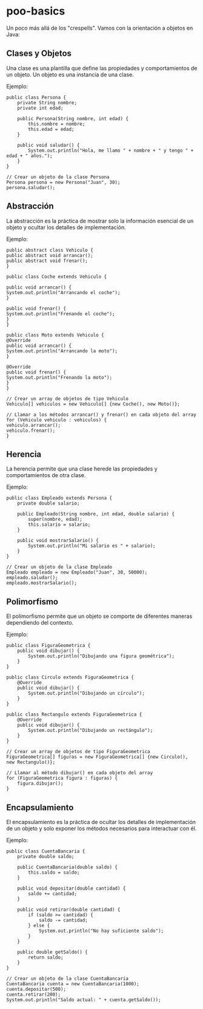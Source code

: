 # poo-basics

Un poco más allá de los "crespells". Vamos con la orientación a objetos en Java:

## Clases y Objetos
Una clase es una plantilla que define las propiedades y comportamientos de un objeto. Un objeto es una instancia de una clase.

Ejemplo:
```
public class Persona {
    private String nombre;
    private int edad;

    public Persona(String nombre, int edad) {
        this.nombre = nombre;
        this.edad = edad;
    }

    public void saludar() {
        System.out.println("Hola, me llamo " + nombre + " y tengo " + edad + " años.");
    }
}

// Crear un objeto de la clase Persona
Persona persona = new Persona("Juan", 30);
persona.saludar();
```

## Abstracción
La abstracción es la práctica de mostrar solo la información esencial de un objeto y ocultar los detalles de implementación.

Ejemplo:
```
public abstract class Vehiculo {
public abstract void arrancar();
public abstract void frenar();
}

public class Coche extends Vehiculo {

public void arrancar() {
System.out.println("Arrancando el coche");
}

public void frenar() {
System.out.println("Frenando el coche");
}
}

public class Moto extends Vehiculo {
@Override
public void arrancar() {
System.out.println("Arrancando la moto");
}

@Override
public void frenar() {
System.out.println("Frenando la moto");
}
}

// Crear un array de objetos de tipo Vehiculo
Vehiculo[] vehiculos = new Vehiculo[] {new Coche(), new Moto()};

// Llamar a los métodos arrancar() y frenar() en cada objeto del array
for (Vehiculo vehiculo : vehiculos) {
vehiculo.arrancar();
vehiculo.frenar();
}
```

## Herencia
La herencia permite que una clase herede las propiedades y comportamientos de otra clase.

Ejemplo:
```
public class Empleado extends Persona {
    private double salario;

    public Empleado(String nombre, int edad, double salario) {
        super(nombre, edad);
        this.salario = salario;
    }

    public void mostrarSalario() {
        System.out.println("Mi salario es " + salario);
    }
}

// Crear un objeto de la clase Empleado
Empleado empleado = new Empleado("Juan", 30, 50000);
empleado.saludar();
empleado.mostrarSalario();
```

## Polimorfismo
El polimorfismo permite que un objeto se comporte de diferentes maneras dependiendo del contexto.

Ejemplo:
```
public class FiguraGeometrica {
    public void dibujar() {
        System.out.println("Dibujando una figura geométrica");
    }
}

public class Circulo extends FiguraGeometrica {
    @Override
    public void dibujar() {
        System.out.println("Dibujando un círculo");
    }
}

public class Rectangulo extends FiguraGeometrica {
    @Override
    public void dibujar() {
        System.out.println("Dibujando un rectángulo");
    }
}

// Crear un array de objetos de tipo FiguraGeometrica
FiguraGeometrica[] figuras = new FiguraGeometrica[] {new Circulo(), new Rectangulo()};

// Llamar al método dibujar() en cada objeto del array
for (FiguraGeometrica figura : figuras) {
    figura.dibujar();
}
```

## Encapsulamiento
El encapsulamiento es la práctica de ocultar los detalles de implementación de un objeto y solo exponer los métodos necesarios para interactuar con él.

Ejemplo:
```
public class CuentaBancaria {
    private double saldo;

    public CuentaBancaria(double saldo) {
        this.saldo = saldo;
    }

    public void depositar(double cantidad) {
        saldo += cantidad;
    }

    public void retirar(double cantidad) {
        if (saldo >= cantidad) {
            saldo -= cantidad;
        } else {
            System.out.println("No hay suficiente saldo");
        }
    }

    public double getSaldo() {
        return saldo;
    }
}

// Crear un objeto de la clase CuentaBancaria
CuentaBancaria cuenta = new CuentaBancaria(1000);
cuenta.depositar(500);
cuenta.retirar(200);
System.out.println("Saldo actual: " + cuenta.getSaldo());
```
